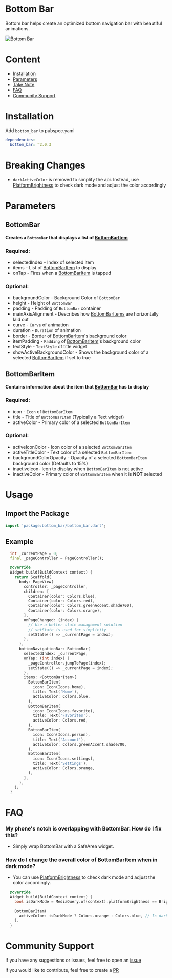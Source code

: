 # Bottom Bar

Bottom bar helps create an optimized bottom navigation bar with beautiful animations.

![Bottom Bar](https://raw.githubusercontent.com/CoderUni/bottom_bar/main/assets/preview.gif)

# Content

- [Installation](#installation)
- [Parameters](#parameters)
- [Take Note](#take-note)
- [FAQ](#faq)
- [Community Support](#community-support)

# Installation
Add `bottom_bar` to pubspec.yaml
```yaml
dependencies:
  bottom_bar: ^2.0.3
```

# Breaking Changes
- `darkActiveColor` is removed to simplify the api. Instead, use [PlatformBrightness](https://stackoverflow.com/a/56307575) to check dark mode and adjust the color accordingly

# Parameters

## BottomBar
#### Creates a `BottomBar` that displays a list of [BottomBarItem](#BottomBarItem)

### Required:
-  selectedIndex - Index of selected item
-  items - List of [BottomBarItem](#BottomBarItem) to display
-  onTap - Fires when a [BottomBarItem](#BottomBarItem) is tapped

### Optional:
-  backgroundColor - Background Color of `BottomBar`
-  height - Height of `BottomBar`
-  padding - Padding of `BottomBar` container
-  mainAxisAlignment - Describes how [BottomBarItems](#BottomBarItem) are horizontally laid out
-  curve - `Curve` of animation
-  duration - `Duration` of animation
-  border - Border of [BottomBarItem](#BottomBarItem)'s background color
-  itemPadding - `Padding` of [BottomBarItem](#BottomBarItem)'s background color
-  textStyle - `TextStyle` of title widget
-  showActiveBackgroundColor - Shows the background color of a selected [BottomBarItem](#BottomBarItem) if set to true

 
## BottomBarItem
#### Contains information about the item that [BottomBar](#BottomBar) has to display

### Required:
-  icon - `Icon` of `BottomBarItem`
-  title - Title of `BottomBarItem` (Typically a Text widget)
-  activeColor - Primary color of a selected `BottomBarItem`

### Optional:
-  activeIconColor - Icon color of a selected `BottomBarItem`
-  activeTitleColor - Text color of a selected `BottomBarItem`
-  backgroundColorOpacity - Opacity of a selected `BottomBarItem` background color (Defaults to 15%)
-  inactiveIcon- Icon to display when `BottomBarItem` is not active
-  inactiveColor - Primary color of `BottomBarItem` when it is **NOT** selected

# Usage

## Import the Package
```dart
import 'package:bottom_bar/bottom_bar.dart';
```

## Example
```dart
  int _currentPage = 0;
  final _pageController = PageController();

  @override
  Widget build(BuildContext context) {
    return Scaffold(
      body: PageView(
        controller: _pageController,
        children: [
          Container(color: Colors.blue),
          Container(color: Colors.red),
          Container(color: Colors.greenAccent.shade700),
          Container(color: Colors.orange),
        ],
        onPageChanged: (index) {
          // Use a better state management solution
          // setState is used for simplicity
          setState(() => _currentPage = index);
        },
      ),
      bottomNavigationBar: BottomBar(
        selectedIndex: _currentPage,
        onTap: (int index) {
          _pageController.jumpToPage(index);
          setState(() => _currentPage = index);
        },
        items: <BottomBarItem>[
          BottomBarItem(
            icon: Icon(Icons.home),
            title: Text('Home'),
            activeColor: Colors.blue,
          ),
          BottomBarItem(
            icon: Icon(Icons.favorite),
            title: Text('Favorites'),
            activeColor: Colors.red,
          ),
          BottomBarItem(
            icon: Icon(Icons.person),
            title: Text('Account'),
            activeColor: Colors.greenAccent.shade700,
          ),
          BottomBarItem(
            icon: Icon(Icons.settings),
            title: Text('Settings'),
            activeColor: Colors.orange,
          ),
        ],
      ),
    );
  }
```

# FAQ
### My phone's notch is overlapping with BottomBar. How do I fix this?
- Simply wrap BottomBar with a SafeArea widget.

### How do I change the overall color of BottomBarItem when in dark mode?
- You can use [PlatformBrightness](https://stackoverflow.com/a/56307575) to check dark mode and adjust the color accordingly.
```dart
  @override
  Widget build(BuildContext context) {
    bool isDarkMode = MediaQuery.of(context).platformBrightness == Brightness.dark;

    BottomBarItem(
      activeColor: isDarkMode ? Colors.orange : Colors.blue, // Is dark mode true? (Yes -> Colors.orange | No -> Colors.blue)
    ),
  }
```

# Community Support

If you have any suggestions or issues, feel free to open an [issue](https://github.com/CoderUni/bottom_bar/issues)

If you would like to contribute, feel free to create a [PR](https://github.com/CoderUni/bottom_bar/pulls)